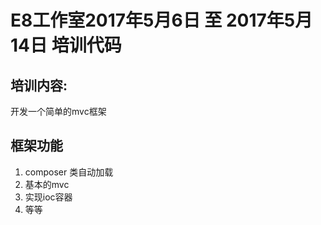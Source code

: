 # E8工作室2017年5月6日 至 2017年5月14日 培训代码

## 培训内容: 
开发一个简单的mvc框架

## 框架功能
1. composer 类自动加载 
2. 基本的mvc
3. 实现ioc容器
4. 等等
    
